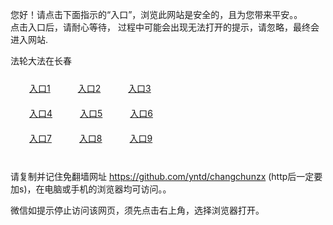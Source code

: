 您好！请点击下面指示的“入口”，浏览此网站是安全的，且为您带来平安。。 <br/>
点击入口后，请耐心等待， 过程中可能会出现无法打开的提示，请忽略，最终会进入网站. </br>

法轮大法在长春<br/>
<div style="padding:10px"><a style="margin:20px" target="_blank" href="https://d1t511ue8fjd8h.cloudfront.net/2Qpsp?onvhua" id="ccLink1" rel="nofollow">入口1</a> <a target="_blank" style="margin:20px" href="https://d3i2qyfz9w3n3c.cloudfront.net/2Qpsp?jdjecdb" id="ccLink2" rel="nofollow">入口2</a> <a style="margin:20px" target="_blank" href="https://d3gis2kbmjf3zl.cloudfront.net/2Qpsp?ylrgci" id="ccLink3" rel="nofollow">入口3</a></div>

<div style="padding:10px" ><a style="margin:20px" target="_blank" href="https://d1t511ue8fjd8h.cloudfront.net/2Qpsp?onvhua" id="ccLink4" rel="nofollow">入口4</a> <a style="margin:20px" href="https://d3i2qyfz9w3n3c.cloudfront.net/2Qpsp?jdjecdb" target="_blank" id="ccLink5" rel="nofollow">入口5</a> <a style="margin:20px" href="https://d3gis2kbmjf3zl.cloudfront.net/2Qpsp?ylrgci" target="_blank" id="ccLink6" rel="nofollow">入口6</a></div>

<div style="padding:10px"><a style="margin:20px" target="_blank" href="https://d1t511ue8fjd8h.cloudfront.net/2Qpsp?onvhua" id="ccLink7" rel="nofollow">入口7</a> <a style="margin:20px" href="https://d3i2qyfz9w3n3c.cloudfront.net/2Qpsp?jdjecdb" target="_blank" id="ccLink8" rel="nofollow">入口8</a> <a style="margin:20px" target="_blank" href="https://d3gis2kbmjf3zl.cloudfront.net/2Qpsp?ylrgci" id="ccLink9" rel="nofollow">入口9</a></div>

<br/>



请复制并记住免翻墙网址 https://github.com/yntd/changchunzx (http后一定要加s)，在电脑或手机的浏览器均可访问。。<br/>

微信如提示停止访问该网页，须先点击右上角，选择浏览器打开。
